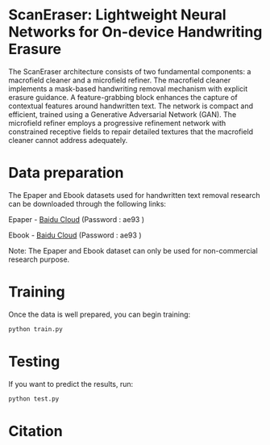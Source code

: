# ScanEraser: Lightweight Neural Networks for On-device Handwriting Erasure
The ScanEraser architecture consists of two fundamental components: a macrofield cleaner and a microfield refiner. The macrofield cleaner implements a mask-based handwriting removal mechanism with explicit erasure guidance. A feature-grabbing block enhances the capture
of contextual features around handwritten text. The network is compact and efficient, trained using a Generative Adversarial Network (GAN). The microfield refiner employs a progressive refinement network with constrained receptive fields to repair detailed textures that the
macrofield cleaner cannot address adequately.
# Data preparation
The Epaper and Ebook datasets used for handwritten text removal research can be downloaded through the following links:

Epaper - [Baidu Cloud](https://pan.baidu.com/s/1gPMinVglYJMNzcTckGkb3g) (Password : ae93 )  

Ebook - [Baidu Cloud](https://pan.baidu.com/s/1TKdsoSBdCk3GxgliVtaB2Q) (Password : ae93 )

Note: The Epaper and Ebook dataset can only be used for non-commercial research purpose.
# Training
Once the data is well prepared, you can begin training:

```bash
python train.py
```

# Testing
If you want to predict the results, run:

```bash
python test.py
```

# Citation
